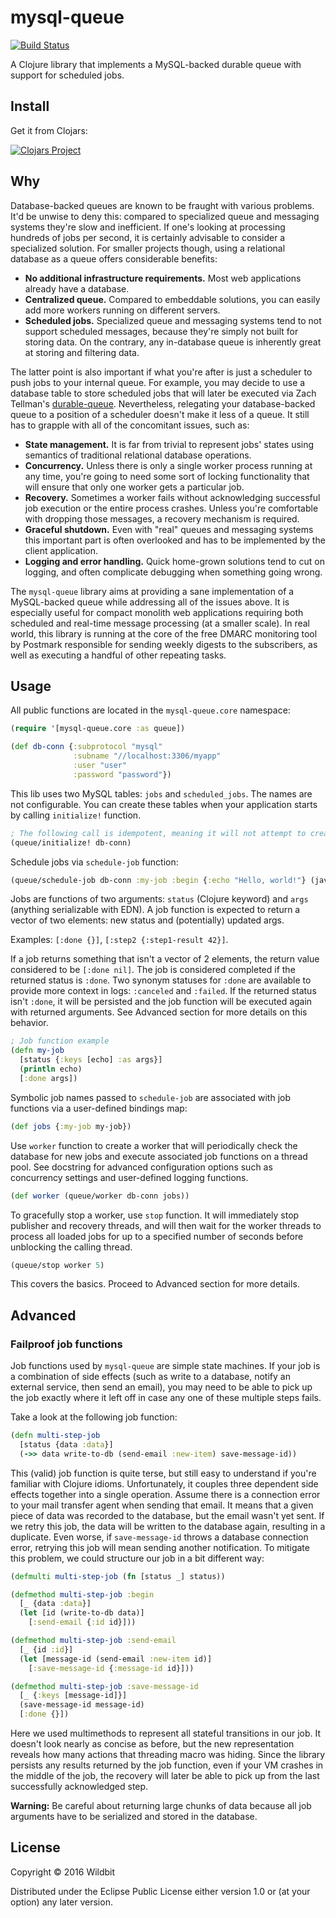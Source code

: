 # mysql-queue

[![Build Status](https://travis-ci.org/wildbit/mysql-queue.svg?branch=master)](https://travis-ci.org/wildbit/mysql-queue)

A Clojure library that implements a MySQL-backed durable queue with support for scheduled jobs.

## Install

Get it from Clojars:

[![Clojars Project](https://img.shields.io/clojars/v/mysql-queue.svg)](https://clojars.org/mysql-queue)

## Why

Database-backed queues are known to be fraught with various problems.
It'd be unwise to deny this: compared to specialized queue and messaging systems they're slow and inefficient.
If one's looking at processing hundreds of jobs per second, it is certainly advisable to consider a specialized solution.
For smaller projects though, using a relational database as a queue offers considerable benefits:

* **No additional infrastructure requirements.** Most web applications already have a database.
* **Centralized queue.** Compared to embeddable solutions, you can easily add more workers running on different servers.
* **Scheduled jobs.** Specialized queue and messaging systems tend to not support scheduled messages, because they're simply not built for storing data. On the contrary, any in-database queue is inherently great at storing and filtering data.

The latter point is also important if what you're after is just a scheduler to push jobs to your internal queue.
For example, you may decide to use a database table to store scheduled jobs that will later be executed via Zach Tellman's [durable-queue](https://github.com/Factual/durable-queue).
Nevertheless, relegating your database-backed queue to a position of a scheduler doesn't make it less of a queue.
It still has to grapple with all of the concomitant issues, such as:

* **State management.** It is far from trivial to represent jobs' states using semantics of traditional relational database operations.
* **Concurrency.** Unless there is only a single worker process running at any time, you're going to need some sort of locking functionality that will ensure that only one worker gets a particular job.
* **Recovery.** Sometimes a worker fails without acknowledging successful job execution or the entire process crashes. Unless you're comfortable with dropping those messages, a recovery mechanism is required.
* **Graceful shutdown.** Even with "real" queues and messaging systems this important part is often overlooked and has to be implemented by the client application.
* **Logging and error handling.** Quick home-grown solutions tend to cut on logging, and often complicate debugging when something going wrong.

The `mysql-queue` library aims at providing a sane implementation of a MySQL-backed queue while addressing all of the issues above.
It is especially useful for compact monolith web applications requiring both scheduled and real-time message processing (at a smaller scale).
In real world, this library is running at the core of the free DMARC monitoring tool by Postmark responsible for sending weekly digests to the subscribers, as well as executing a handful of other repeating tasks.

## Usage

All public functions are located in the `mysql-queue.core` namespace:

``` clojure
(require '[mysql-queue.core :as queue])

(def db-conn {:subprotocol "mysql"
              :subname "//localhost:3306/myapp"
              :user "user"
              :password "password"})
```

This lib uses two MySQL tables: `jobs` and `scheduled_jobs`. The names are not configurable.
You can create these tables when your application starts by calling `initialize!` function.

``` clojure
; The following call is idempotent, meaning it will not attempt to create the tables if they already exist
(queue/initialize! db-conn)
```

Schedule jobs via `schedule-job` function:

``` clojure
(queue/schedule-job db-conn :my-job :begin {:echo "Hello, world!"} (java.util.Date.))
```

Jobs are functions of two arguments: `status` (Clojure keyword) and `args` (anything serializable with EDN).
A job function is expected to return a vector of two elements: new status and (potentially) updated args.

Examples: `[:done {}]`, `[:step2 {:step1-result 42}]`.

If a job returns something that isn't a vector of 2 elements, the return value considered to be `[:done nil]`.
The job is considered completed if the returned status is `:done`.
Two synonym statuses for `:done` are available to provide more context in logs: `:canceled` and `:failed`.
If the returned status isn't `:done`, it will be persisted and the job function will be executed again with returned arguments.
See Advanced section for more details on this behavior.

``` clojure
; Job function example
(defn my-job
  [status {:keys [echo] :as args}]
  (println echo)
  [:done args])
```

Symbolic job names passed to `schedule-job` are associated with job functions via a user-defined bindings map:

``` clojure
(def jobs {:my-job my-job})
```

Use `worker` function to create a worker that will periodically check the database for new jobs and execute
associated job functions on a thread pool. See docstring for advanced configuration options such as concurrency
settings and user-defined logging functions.

``` clojure
(def worker (queue/worker db-conn jobs))
```

To gracefully stop a worker, use `stop` function.
It will immediately stop publisher and recovery threads, and will then wait for the worker threads to process all loaded jobs for up to a specified number of seconds before unblocking the calling thread.

``` clojure
(queue/stop worker 5)
```

This covers the basics. Proceed to Advanced section for more details.

## Advanced

### Failproof job functions

Job functions used by `mysql-queue` are simple state machines. If your job is a combination of side effects (such as write to a database, notify an external service, then send an email), you may need to be able to pick up the job exactly where it left off in case any one of these multiple steps fails.

Take a look at the following job function:

``` clojure
(defn multi-step-job
  [status {data :data}]
  (->> data write-to-db (send-email :new-item) save-message-id))
```

This (valid) job function is quite terse, but still easy to understand if you're familiar with Clojure idioms.
Unfortunately, it couples three dependent side effects together into a single operation.
Assume there is a connection error to your mail transfer agent when sending that email.
It means that a given piece of data was recorded to the database, but the email wasn't yet sent.
If we retry this job, the data will be written to the database again, resulting in a duplicate.
Even worse, if `save-message-id` throws a database connection error, retrying this job will mean sending another notification.
To mitigate this problem, we could structure our job in a bit different way:

``` clojure
(defmulti multi-step-job (fn [status _] status))

(defmethod multi-step-job :begin
  [_ {data :data}]
  (let [id (write-to-db data)]
    [:send-email {:id id}]))

(defmethod multi-step-job :send-email
  [_ {id :id}]
  (let [message-id (send-email :new-item id)]
    [:save-message-id {:message-id id}]))

(defmethod multi-step-job :save-message-id
  [_ {:keys [message-id]}]
  (save-message-id message-id)
  [:done {}])
```

Here we used multimethods to represent all stateful transitions in our job.
It doesn't look nearly as concise as before, but the new representation reveals how many actions that threading macro was hiding.
Since the library persists any results returned by the job function, even if your VM crashes in the middle of the job, the recovery will later be able to pick up from the last successfully acknowledged step.

**Warning:** Be careful about returning large chunks of data because all job arguments have to be serialized and stored in the database.

## License

Copyright © 2016 Wildbit

Distributed under the Eclipse Public License either version 1.0 or (at
your option) any later version.

